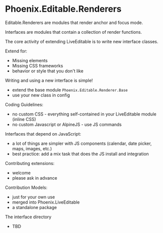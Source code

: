 # Phoenix.Editable.Renderers

Editable.Renderers are modules that render anchor and focus mode.

Interfaces are modules that contain a collection of render functions.

The core activity of extending LiveEditable is to write new interface classes.

Extend for: 
- Missing elements
- Missing CSS frameworks 
- behavior or style that you don't like 

Writing and using a new interface is simple!
- extend the base module `Phoenix.Editable.Renderer.Base`
- use your new class in config

Coding Guidelines:
- no custom CSS - everything self-contained in your LiveEditable module (inline CSS)
- no custom Javascript or AlpineJS - use JS commands 

Interfaces that depend on JavaScript: 
- a lot of things are simpler with JS components (calendar, date picker, maps, images, etc.)
- best practice: add a mix task that does the JS install and integration 

Contributing extensions:
- welcome 
- please ask in advance

Contribution Models:
- just for your own use 
- merged into Phoenix.LiveEditable
- a standalone package 

The interface directory 
- TBD

